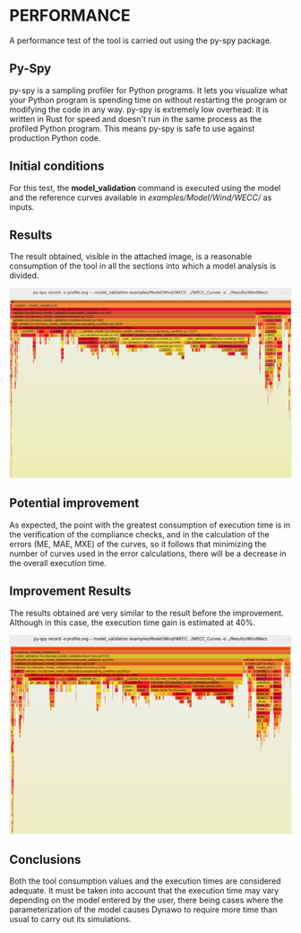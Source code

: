 # PERFORMANCE

A performance test of the tool is carried out using the py-spy package. 

## Py-Spy

py-spy is a sampling profiler for Python programs. It lets you visualize what your 
Python program is spending time on without restarting the program or modifying the 
code in any way. py-spy is extremely low overhead: it is written in Rust for speed 
and doesn't run in the same process as the profiled Python program. This means py-spy 
is safe to use against production Python code.

## Initial conditions

For this test, the **model_validation** command is executed using the model and the
reference curves available in *examples/Model/Wind/WECC/* as inputs.

## Results

The result obtained, visible in the attached image, is a reasonable consumption of the 
tool in all the sections into which a model analysis is divided.

![image](init_profile.png "Profile")

## Potential improvement

As expected, the point with the greatest consumption of execution time is in the 
verification of the compliance checks, and in the calculation of the errors (ME, MAE, MXE) 
of the curves, so it follows that minimizing the number of curves used in the error 
calculations, there will be a decrease in the overall execution time.

## Improvement Results

The results obtained are very similar to the result before the improvement. Although 
in this case, the execution time gain is estimated at 40%.

![image](improvement_profile.png "Profile")

## Conclusions

Both the tool consumption values and the execution times are considered adequate. It must 
be taken into account that the execution time may vary depending on the model entered by 
the user, there being cases where the parameterization of the model causes Dynawo to require 
more time than usual to carry out its simulations.
